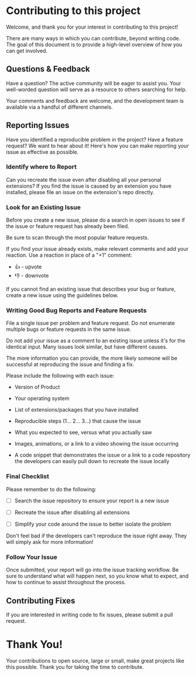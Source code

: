 # Contributing to this project

Welcome, and thank you for your interest in contributing to this project!

There are many ways in which you can contribute, beyond writing code. The goal of this document is to provide a high-level overview of how you can get involved.

## Questions & Feedback

Have a question? The active community will be eager to assist you. Your well-worded question will serve as a resource to others searching for help.

Your comments and feedback are welcome, and the development team is available via a handful of different channels.

## Reporting Issues

Have you identified a reproducible problem in the project? Have a feature request? We want to hear about it! Here's how you can make reporting your issue as effective as possible.

### Identify where to Report

Can you recreate the issue even after disabling all your personal extensions? If you find the issue is caused by an extension you have installed, please file an issue on the extension's repo directly.

### Look for an Existing Issue

Before you create a new issue, please do a search in open issues to see if the issue or feature request has already been filed.

Be sure to scan through the most popular feature requests.

If you find your issue already exists, make relevant comments and add your reaction. Use a reaction in place of a "+1" comment:

-   👍 - upvote
-   👎 - downvote

If you cannot find an existing issue that describes your bug or feature, create a new issue using the guidelines below.

### Writing Good Bug Reports and Feature Requests

File a single issue per problem and feature request. Do not enumerate multiple bugs or feature requests in the same issue.

Do not add your issue as a comment to an existing issue unless it's for the identical input. Many issues look similar, but have different causes.

The more information you can provide, the more likely someone will be successful at reproducing the issue and finding a fix.

Please include the following with each issue:

-   Version of Product

-   Your operating system

-   List of extensions/packages that you have installed

-   Reproducible steps (1... 2... 3...) that cause the issue

-   What you expected to see, versus what you actually saw

-   Images, animations, or a link to a video showing the issue occurring

-   A code snippet that demonstrates the issue or a link to a code repository the developers can easily pull down to recreate the issue locally

### Final Checklist

Please remember to do the following:

-   [ ] Search the issue repository to ensure your report is a new issue

-   [ ] Recreate the issue after disabling all extensions

-   [ ] Simplify your code around the issue to better isolate the problem

Don't feel bad if the developers can't reproduce the issue right away. They will simply ask for more information!

### Follow Your Issue

Once submitted, your report will go into the issue tracking workflow. Be sure to understand what will happen next, so you know what to expect, and how to continue to assist throughout the process.

## Contributing Fixes

If you are interested in writing code to fix issues,
please submit a pull request.

# Thank You!

Your contributions to open source, large or small, make great projects like this possible. Thank you for taking the time to contribute.
